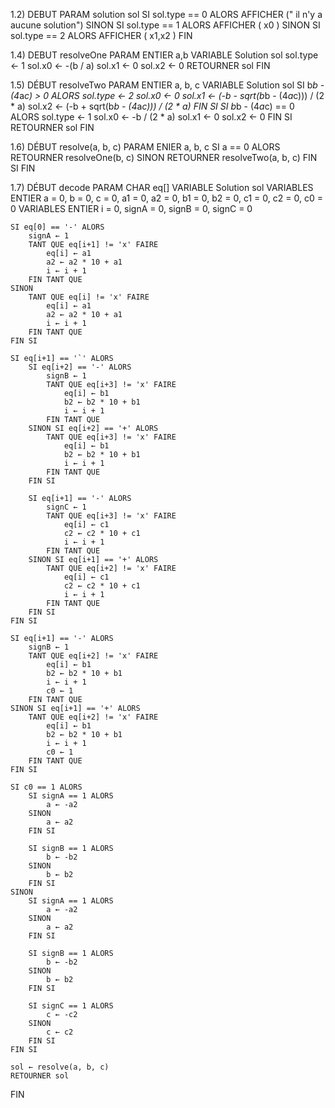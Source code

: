 1.2)
DEBUT
PARAM solution sol
SI sol.type == 0 ALORS
AFFICHER (" il n'y a aucune solution")
SINON SI sol.type == 1 ALORS
AFFICHER ( x0 )
SINON SI sol.type == 2 ALORS
AFFICHER ( x1,x2 )
FIN

1.4)
DEBUT resolveOne
PARAM ENTIER a,b
VARIABLE Solution sol
sol.type ← 1
sol.x0 ← -(b / a)
sol.x1 ← 0
sol.x2 ← 0
RETOURNER sol
FIN

1.5)
DÉBUT resolveTwo
PARAM ENTIER a, b, c
VARIABLE Solution sol
SI b*b - (4*a*c) > 0 ALORS
sol.type ← 2
sol.x0 ← 0
sol.x1 ← (-b - sqrt(b*b - (4*a*c))) / (2 * a)
sol.x2 ← (-b + sqrt(b*b - (4*a*c))) / (2 * a)
FIN SI
SI b*b - (4*a*c) == 0 ALORS
sol.type ← 1
sol.x0 ← -b / (2 * a)
sol.x1 ← 0
sol.x2 ← 0
FIN SI
RETOURNER sol
FIN

1.6)
DÉBUT resolve(a, b, c)
PARAM ENIER a, b, c
SI a == 0 ALORS
RETOURNER resolveOne(b, c)
SINON
RETOURNER resolveTwo(a, b, c)
FIN SI
FIN

1.7)
DÉBUT decode
PARAM CHAR eq[]
VARIABLE Solution sol
VARIABLES ENTIER a = 0, b = 0, c = 0, a1 = 0, a2 = 0, b1 = 0, b2 = 0, c1 = 0, c2 = 0, c0 = 0
VARIABLES ENTIER i = 0, signA = 0, signB = 0, signC = 0

    SI eq[0] == '-' ALORS
        signA ← 1
        TANT QUE eq[i+1] != 'x' FAIRE
            eq[i] ← a1
            a2 ← a2 * 10 + a1
            i ← i + 1
        FIN TANT QUE
    SINON
        TANT QUE eq[i] != 'x' FAIRE
            eq[i] ← a1
            a2 ← a2 * 10 + a1
            i ← i + 1
        FIN TANT QUE
    FIN SI

    SI eq[i+1] == '`' ALORS
        SI eq[i+2] == '-' ALORS
            signB ← 1
            TANT QUE eq[i+3] != 'x' FAIRE
                eq[i] ← b1
                b2 ← b2 * 10 + b1
                i ← i + 1
            FIN TANT QUE
        SINON SI eq[i+2] == '+' ALORS
            TANT QUE eq[i+3] != 'x' FAIRE
                eq[i] ← b1
                b2 ← b2 * 10 + b1
                i ← i + 1
            FIN TANT QUE
        FIN SI

        SI eq[i+1] == '-' ALORS
            signC ← 1
            TANT QUE eq[i+3] != 'x' FAIRE
                eq[i] ← c1
                c2 ← c2 * 10 + c1
                i ← i + 1
            FIN TANT QUE
        SINON SI eq[i+1] == '+' ALORS
            TANT QUE eq[i+2] != 'x' FAIRE
                eq[i] ← c1
                c2 ← c2 * 10 + c1
                i ← i + 1
            FIN TANT QUE
        FIN SI
    FIN SI

    SI eq[i+1] == '-' ALORS
        signB ← 1
        TANT QUE eq[i+2] != 'x' FAIRE
            eq[i] ← b1
            b2 ← b2 * 10 + b1
            i ← i + 1
            c0 ← 1
        FIN TANT QUE
    SINON SI eq[i+1] == '+' ALORS
        TANT QUE eq[i+2] != 'x' FAIRE
            eq[i] ← b1
            b2 ← b2 * 10 + b1
            i ← i + 1
            c0 ← 1
        FIN TANT QUE
    FIN SI

    SI c0 == 1 ALORS
        SI signA == 1 ALORS
            a ← -a2
        SINON
            a ← a2
        FIN SI

        SI signB == 1 ALORS
            b ← -b2
        SINON
            b ← b2
        FIN SI
    SINON
        SI signA == 1 ALORS
            a ← -a2
        SINON
            a ← a2
        FIN SI

        SI signB == 1 ALORS
            b ← -b2
        SINON
            b ← b2
        FIN SI

        SI signC == 1 ALORS
            c ← -c2
        SINON
            c ← c2
        FIN SI
    FIN SI

    sol ← resolve(a, b, c)
    RETOURNER sol
FIN


